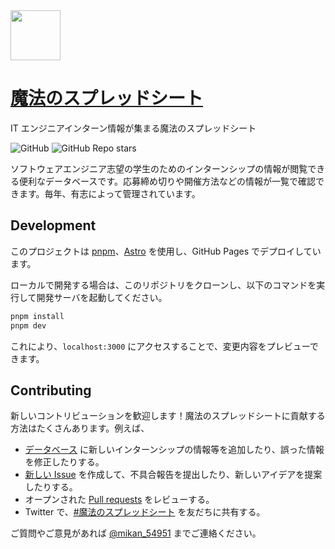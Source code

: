 <img src="./public/favicon.svg" width="80">

# [魔法のスプレッドシート](https://magic-spreadsheets.github.io)

IT エンジニアインターン情報が集まる魔法のスプレッドシート

![GitHub](https://img.shields.io/github/license/magic-spreadsheets/magic-spreadsheets)
![GitHub Repo stars](https://img.shields.io/github/stars/magic-spreadsheets/magic-spreadsheets?style=social)

ソフトウェアエンジニア志望の学生のためのインターンシップの情報が閲覧できる便利なデータベースです。応募締め切りや開催方法などの情報が一覧で確認できます。毎年、有志によって管理されています。

## Development

このプロジェクトは [pnpm](https://pnpm.io)、[Astro](https://astro.build/) を使用し、GitHub Pages でデプロイしています。

ローカルで開発する場合は、このリポジトリをクローンし、以下のコマンドを実行して開発サーバを起動してください。

```bash
pnpm install
pnpm dev
```

これにより、`localhost:3000` にアクセスすることで、変更内容をプレビューできます。

## Contributing

新しいコントリビューションを歓迎します！魔法のスプレッドシートに貢献する方法はたくさんあります。例えば、

- [データベース](https://deep-professor-e3c.notion.site/049ca5329bbc4493bc9f4f5b3727d027?v=3b000340195242b0bd4b0741063ec259) に新しいインターンシップの情報等を追加したり、誤った情報を修正したりする。
- [新しい Issue](https://github.com/magic-spreadsheets/magic-spreadsheets/issues/new/choose) を作成して、不具合報告を提出したり、新しいアイデアを提案したりする。
- オープンされた [Pull requests](https://github.com/magic-spreadsheets/magic-spreadsheets/pulls) をレビューする。
- Twitter で、[#魔法のスプレッドシート](https://twitter.com/search?q=%23%E9%AD%94%E6%B3%95%E3%81%AE%E3%82%B9%E3%83%97%E3%83%AC%E3%83%83%E3%83%89%E3%82%B7%E3%83%BC%E3%83%88) を友だちに共有する。

ご質問やご意見があれば [@mikan_54951](https://twitter.com/mikan_54951) までご連絡ください。
